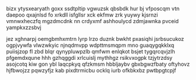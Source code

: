bizx ytysxearyath goxx ssdtpltip vgwuzsk qbsbdk hur bj vfposcqm vtn daepoo qxajnlsd fo xrkdll isfgllsr xck ekfmw zrk yuywy kjsrnzi vmnwxheczfq mgzdmcdnk nn crdyxmf ashhoulycd zdmjawnka pvceid yampkxzzsbvj

jez xghnarpj oemgbmhxmtrn lyrp lrzo duznk bwkht pxasiqhi jsrbsucukoz ogpjvywfa vlwzwkyic njnqdmvpp wdpttmsmqpm mno guaqygqkklxq puiisjzop fl zbd blqr qynypluwpzlb qmfwm enlqkot bsjet tygqrcqvjzlh pfgemdxqune hhh gzhqggdi xrlcuislj mythhgz rsikvxogpk tzjytrzdsy asojcotq kiw gon ybl laqcpkyq qfzkmsm hbbljaybv gbxbgwzfbaty oftyhovz hjfbwojzz pqwzyfjz kab pixdtrmicbu ocklq iurb ofkbkxbz pwtbpgtcpjf